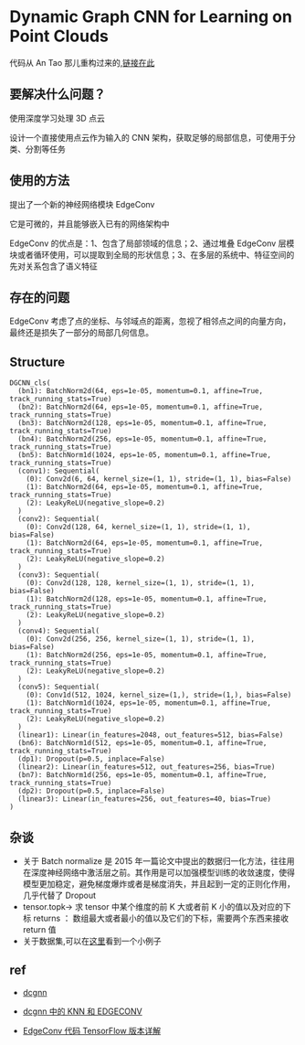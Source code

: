 # Dynamic Graph CNN for Learning on Point Clouds

代码从 An Tao 那儿重构过来的,[链接在此](https://github.com/AnTao97/dgcnn.pytorch)

## 要解决什么问题？

使用深度学习处理 3D 点云

设计一个直接使用点云作为输入的 CNN 架构，获取足够的局部信息，可使用于分类、分割等任务

## 使用的方法

提出了一个新的神经网络模块 EdgeConv

它是可微的，并且能够嵌入已有的网络架构中

EdgeConv 的优点是：1、包含了局部领域的信息；2、通过堆叠 EdgeConv 层模块或者循环使用，可以提取到全局的形状信息；3、在多层的系统中、特征空间的先对关系包含了语义特征

## 存在的问题

EdgeConv 考虑了点的坐标、与邻域点的距离，忽视了相邻点之间的向量方向，最终还是损失了一部分的局部几何信息。

## Structure

```
DGCNN_cls(
  (bn1): BatchNorm2d(64, eps=1e-05, momentum=0.1, affine=True, track_running_stats=True)
  (bn2): BatchNorm2d(64, eps=1e-05, momentum=0.1, affine=True, track_running_stats=True)
  (bn3): BatchNorm2d(128, eps=1e-05, momentum=0.1, affine=True, track_running_stats=True)
  (bn4): BatchNorm2d(256, eps=1e-05, momentum=0.1, affine=True, track_running_stats=True)
  (bn5): BatchNorm1d(1024, eps=1e-05, momentum=0.1, affine=True, track_running_stats=True)
  (conv1): Sequential(
    (0): Conv2d(6, 64, kernel_size=(1, 1), stride=(1, 1), bias=False)
    (1): BatchNorm2d(64, eps=1e-05, momentum=0.1, affine=True, track_running_stats=True)
    (2): LeakyReLU(negative_slope=0.2)
  )
  (conv2): Sequential(
    (0): Conv2d(128, 64, kernel_size=(1, 1), stride=(1, 1), bias=False)
    (1): BatchNorm2d(64, eps=1e-05, momentum=0.1, affine=True, track_running_stats=True)
    (2): LeakyReLU(negative_slope=0.2)
  )
  (conv3): Sequential(
    (0): Conv2d(128, 128, kernel_size=(1, 1), stride=(1, 1), bias=False)
    (1): BatchNorm2d(128, eps=1e-05, momentum=0.1, affine=True, track_running_stats=True)
    (2): LeakyReLU(negative_slope=0.2)
  )
  (conv4): Sequential(
    (0): Conv2d(256, 256, kernel_size=(1, 1), stride=(1, 1), bias=False)
    (1): BatchNorm2d(256, eps=1e-05, momentum=0.1, affine=True, track_running_stats=True)
    (2): LeakyReLU(negative_slope=0.2)
  )
  (conv5): Sequential(
    (0): Conv1d(512, 1024, kernel_size=(1,), stride=(1,), bias=False)
    (1): BatchNorm1d(1024, eps=1e-05, momentum=0.1, affine=True, track_running_stats=True)
    (2): LeakyReLU(negative_slope=0.2)
  )
  (linear1): Linear(in_features=2048, out_features=512, bias=False)
  (bn6): BatchNorm1d(512, eps=1e-05, momentum=0.1, affine=True, track_running_stats=True)
  (dp1): Dropout(p=0.5, inplace=False)
  (linear2): Linear(in_features=512, out_features=256, bias=True)
  (bn7): BatchNorm1d(256, eps=1e-05, momentum=0.1, affine=True, track_running_stats=True)
  (dp2): Dropout(p=0.5, inplace=False)
  (linear3): Linear(in_features=256, out_features=40, bias=True)
)
```

## 杂谈

- 关于 Batch normalize
  是 2015 年一篇论文中提出的数据归一化方法，往往用在深度神经网络中激活层之前。其作用是可以加强模型训练的收敛速度，使得模型更加稳定，避免梯度爆炸或者是梯度消失，并且起到一定的正则化作用，几乎代替了 Dropout
- tensor.topk-> 求 tensor 中某个维度的前 K 大或者前 K 小的值以及对应的下标
  returns ： 数组最大或者最小的值以及它们的下标，需要两个东西来接收 return 值
- 关于数据集,可以在[这里](./data/LoadModelNet40Data.ipynb)看到一个小例子

## ref

- [dcgnn](https://blog.csdn.net/W1995S/article/details/113747174?utm_medium=distribute.pc_relevant.none-task-blog-2~default~baidujs_title~default-0.pc_relevant_paycolumn_v3&spm=1001.2101.3001.4242.1&utm_relevant_index=3)

- [dcgnn 中的 KNN 和 EDGECONV](https://blog.csdn.net/weixin_45482843/category_10835196.html)

- [EdgeConv 代码 TensorFlow 版本详解](https://blog.csdn.net/qq_39426225/article/details/101980690)
